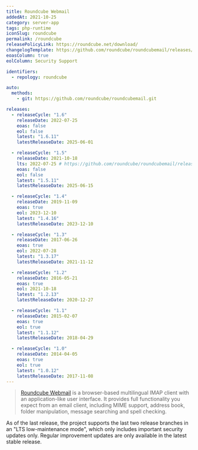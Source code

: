 ```yaml
---
title: Roundcube Webmail
addedAt: 2021-10-25
category: server-app
tags: php-runtime
iconSlug: roundcube
permalink: /roundcube
releasePolicyLink: https://roundcube.net/download/
changelogTemplate: https://github.com/roundcube/roundcubemail/releases/tag/__LATEST__
eoasColumn: true
eolColumn: Security Support

identifiers:
  - repology: roundcube

auto:
  methods:
    - git: https://github.com/roundcube/roundcubemail.git

releases:
  - releaseCycle: "1.6"
    releaseDate: 2022-07-25
    eoas: false
    eol: false
    latest: "1.6.11"
    latestReleaseDate: 2025-06-01

  - releaseCycle: "1.5"
    releaseDate: 2021-10-18
    lts: 2022-07-25 # https://github.com/roundcube/roundcubemail/releases/tag/1.6.0
    eoas: false
    eol: false
    latest: "1.5.11"
    latestReleaseDate: 2025-06-15

  - releaseCycle: "1.4"
    releaseDate: 2019-11-09
    eoas: true
    eol: 2023-12-10
    latest: "1.4.16"
    latestReleaseDate: 2023-12-10

  - releaseCycle: "1.3"
    releaseDate: 2017-06-26
    eoas: true
    eol: 2022-07-28
    latest: "1.3.17"
    latestReleaseDate: 2021-11-12

  - releaseCycle: "1.2"
    releaseDate: 2016-05-21
    eoas: true
    eol: 2021-10-18
    latest: "1.2.13"
    latestReleaseDate: 2020-12-27

  - releaseCycle: "1.1"
    releaseDate: 2015-02-07
    eoas: true
    eol: true
    latest: "1.1.12"
    latestReleaseDate: 2018-04-29

  - releaseCycle: "1.0"
    releaseDate: 2014-04-05
    eoas: true
    eol: true
    latest: "1.0.12"
    latestReleaseDate: 2017-11-08
---
```


> [Roundcube Webmail](https://roundcube.net/) is a browser-based multilingual IMAP client with an
> application-like user interface. It provides full functionality you expect from an email client,
> including MIME support, address book, folder manipulation, message searching and spell checking.

As of the last release, the project supports the last two release branches in an "LTS low-maintenance
mode", which only includes important security updates only. Regular improvement updates are only
available in the latest stable release.
